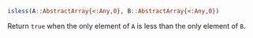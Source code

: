 ```julia
isless(A::AbstractArray{<:Any,0}, B::AbstractArray{<:Any,0})
```

Return `true` when the only element of `A` is less than the only element of `B`.
